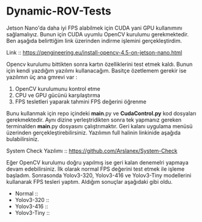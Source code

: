 # Dynamic-ROV-Tests 
Jetson Nano'da daha iyi FPS alabilmek için CUDA yani GPU kullanımını sağlamalıyız. Bunun için CUDA uyumlu OpenCV kurulumu gerekmektedir. Ben aşağıda belirttiğim link üzerinden indirme işlemini gerçekleştirdim.

Link :: https://qengineering.eu/install-opencv-4.5-on-jetson-nano.html

Opencv kurulumu bittikten sonra kartın özelliklerini test etmek kaldı. Bunun için kendi yazdığım yazılımı kullanacağım. Basitçe özetlemem gerekir ise yazılımın üç ana gmrevi var :
1. OpenCV kurulumunu kontrol etme
2. CPU ve GPU gücünü karşılaştırma
3. FPS tesletleri yaparak tahmini FPS değerini öğrenme

Bunu kullanmak için repo içindeki __main__.py ve __CudaControl.py__ kod dosyaları gerekmektedir. Aynı dizine yerleştridikten sonra tek yapmanız gereken terminalden __main__.py dosyasını çalıştrımaktır. Geri kalanı uygulama menüsü üzerinden gerçekleştirebilirsiniz. Yazılımın full halinin linkinide aşağıda bulabilirsiniz.

System Check Yazılımı :: https://github.com/Arslanex/System-Check

Eğer OpenCV kurulumu doğru yapılmış ise geri kalan denemelri yapmaya devam edebilirsiniz. İlk olarak normal FPS değerini test etmek ile işleme başladım. Sonrasonda Yolov3-320, Yolov3-416 ve Yolov3-Tiny modellerini kullanarak FPS tesleri yaptım. Aldığım sonuçlar aşağıdaki gibi oldu.

- Normal ::
- Yolov3-320 ::
- Yolov3-416 ::
- Yolov3-Tiny ::
